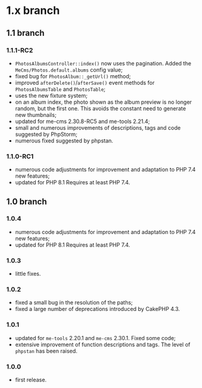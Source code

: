 # 1.x branch
## 1.1 branch
### 1.1.1-RC2
* `PhotosAlbumsController::index()` now uses the pagination. Added the `MeCms/Photos.default.albums` config value;
* fixed bug for `PhotosAlbum::_getUrl()` method;
* improved `afterDelete()`/`afterSave()` event methods for `PhotosAlbumsTable` and `PhotosTable`;
* uses the new fixture system;
* on an album index, the photo shown as the album preview is no longer random, but the first one. This avoids the
  constant need to generate new thumbnails;
* updated for me-cms 2.30.8-RC5 and me-tools 2.21.4;
* small and numerous improvements of descriptions, tags and code suggested by PhpStorm;
* numerous fixed suggested by phpstan.

### 1.1.0-RC1
* numerous code adjustments for improvement and adaptation to PHP 7.4 new features;
* updated for PHP 8.1 Requires at least PHP 7.4.

## 1.0 branch
### 1.0.4
* numerous code adjustments for improvement and adaptation to PHP 7.4 new features;
* updated for PHP 8.1 Requires at least PHP 7.4.

### 1.0.3
* little fixes.

### 1.0.2
* fixed a small bug in the resolution of the paths;
* fixed a large number of deprecations introduced by CakePHP 4.3.

### 1.0.1
* updated for `me-tools` 2.20.1 and `me-cms` 2.30.1. Fixed some code;
* extensive improvement of function descriptions and tags. The level of `phpstan`
    has been raised.

### 1.0.0
* first release.
